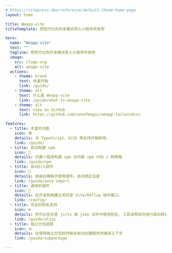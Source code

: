 ```yaml
---
# https://vitepress.dev/reference/default-theme-home-page
layout: home

title: Weapp-vite
titleTemplate: 把现代化的开发模式带入小程序开发吧

hero:
  name: "Weapp-vite"
  text: ""
  tagline: 把现代化的开发模式带入小程序开发吧
  image:
    src: /logo.svg
    alt: weapp-vite
  actions:
    - theme: brand
      text: 快速开始
      link: /guide/
    - theme: alt
      text: 什么是 Weapp-vite
      link: /guide/what-is-weapp-vite
    - theme: alt
      text: View on GitHub
      link: https://github.com/sonofmagic/weapp-tailwindcss

features:
  - title: 丰富的功能
    icon: 🛠️
    details: 对 TypeScript、SCSS 等支持开箱即用。
    link: /guide/
  - title: 自动构建 npm
    icon: 🌲
    details: 内置小程序构建 npm 与内联 npm 代码 2 种策略
    link: /guide/npm
  - title: 自动引入组件
    icon: 🔑
    details: 直接在模板中使用组件，自动感应注册
    link: /guide/auto-import
  - title: 通用的插件
    icon: 🔩
    details: 在开发和构建之间共享 Vite/Rollup 插件接口。
    link: /config/
  - title: 完全的别名支持
    icon: ❤️
    details: 你可以在任意 js/ts 或 json 文件中使用别名, 工具会帮助你进行自动转译
    link: /guide/alias
  - title: 独立分包适配
    icon: 🌞
    details: 在使用独立分包的时候会自动创建额外的编译上下文
    link: /guide/subpackage

---
```

